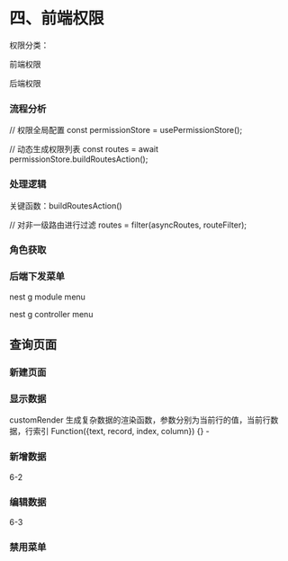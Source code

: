 # 四、前端权限

权限分类：

前端权限

后端权限

### 流程分析

// 权限全局配置
const permissionStore = usePermissionStore();

// 动态生成权限列表
const routes = await permissionStore.buildRoutesAction();

### 处理逻辑

关键函数：buildRoutesAction()

// 对非一级路由进行过滤
routes = filter(asyncRoutes, routeFilter);

### 角色获取

### 后端下发菜单

nest g module menu

nest g controller menu

## 查询页面

### 新建页面

### 显示数据

customRender 生成复杂数据的渲染函数，参数分别为当前行的值，当前行数据，行索引 Function({text, record, index, column}) {} -

### 新增数据

6-2

### 编辑数据

6-3

### 禁用菜单
